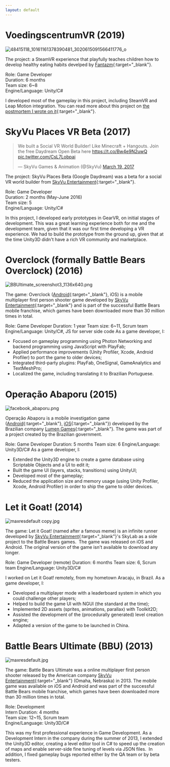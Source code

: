 ```yaml
---
layout: default
---
```



# VoedingscentrumVR (2019)

![48415118_10161161378390481_3020615091566411776_o](assets/images/vc.png)

The project: a SteamVR experience that playfully teaches children how to develop healthy eating habits develped by [Fantazm](https://www.fantazm.com){:target="_blank"}.

Role: Game Developer  
Duration: 6 months  
Team size: 6~8  
Engine/Language: Unity/C#  

I developed most of the gameplay in this project, including SteamVR and Leap Motion integration. You can read more about this project on [the postmortem I wrote on it](https://sometimesicode.wordpress.com/2019/07/29/postmorten-developing-an-educational-kiosk-vr-game-for-windows-mixed-reality/){:target="_blank"}.

# SkyVu Places VR Beta (2017)

<blockquote class="twitter-tweet"><p lang="en" dir="ltr">We built a Social VR World Builder! Like Minecraft + Hangouts. Join the free Daydream Open Beta here <a href="https://t.co/Bw4e9N2uwQ">https://t.co/Bw4e9N2uwQ</a> <a href="https://t.co/CsL7Lobpai">pic.twitter.com/CsL7Lobpai</a></p>&mdash; SkyVu Games &amp; Animation (@SkyVu) <a href="https://twitter.com/SkyVu/status/843529301073022980?ref_src=twsrc%5Etfw">March 19, 2017</a></blockquote> <script async src="https://platform.twitter.com/widgets.js" charset="utf-8"></script>

The project: SkyVu Places Beta (Google Daydream) was a beta for a social VR world builder from [SkyVu Entertainment](http://www.skyvu.net){:target="_blank"}.

Role: Game Developer  
Duration: 2 months (May-June 2016)  
Team size: 5  
Engine/Language: Unity/C#  

In this project, I developed early prototypes in GearVR, on initial stages of development. This was a great learning experience both for me and the development team, given that it was our first time developing a VR experience. We had to build the prototype from the ground up, given that at the time Unity3D didn't have a rich VR community and marketplace.

# Overclock (formally Battle Bears Overclock) (2016)

![BBUltimate_screenshot3_1136x640.png](assets/images/bbo.png)

The game: Overclock ([Android](https://play.google.com/store/apps/details?id=net.skyvu.battlebearsultimate){:target="_blank"}, iOS) is a mobile multiplayer first person shooter game developed by [SkyVu Entertainment](http://www.skyvu.net){:target="_blank"} and is part of the successful Battle Bears mobile franchise, which games have been downloaded more than 30 million times in total.

Role: Game Developer Duration: 1 year Team size: 6~11, Scrum team Engine/Language: Unity/C#, JS for server side code As a game developer, I:

*   Focused on gameplay programming using Photon Networking and backend programming using JavaScript with PlayFab;
*   Applied performance improvements (Unity Profiler, Xcode, Android Profiler) to port the game to older devices;
*   Integrated third-party plugins: PlayFab, OneSignal, GameAnalytics and TextMeshPro;
*   Localized the game, including translating it to Brazilian Portuguese.

# Operação Abaporu (2015)

![facebook_abaporu.png](assets/images/abaporu.png)

Operação Abaporu is a mobile investigation game ([Android](https://play.google.com/store/apps/details?id=cc.lumentech.operacaoabaporu){:target="_blank"}, [iOS](https://itunes.apple.com/us/app/operação-abaporu/id989934212?mt=8){:target="_blank"}) developed by the Brazilian company [Lumen Games](http://lumentech.cc){:target="_blank"}. The game was part of a project created by the Brazilian government.

Role: Game Developer Duration: 5 months Team size: 6 Engine/Language: Unity3D/C# As a game developer, I:

*   Extended the Unity3D engine to create a game database using Scriptable Objects and a UI to edit it;
*   Built the game UI (layers, stacks, transitions) using UnityUI;
*   Developed most of the gameplay;
*   Reduced the application size and memory usage (using Unity Profiler, Xcode, Android Profiler) in order to ship the game to older devices.

# Let it Goat! (2014)

![maxresdefault copy.jpg](assets/images/goat.jpg)

The game: Let it Goat! (named after a famous meme) is an infinite runner developed by [SkyVu Entertainment](http://www.skyvu.net){:target="_blank"}'s SkyLab as a side project to the Battle Bears games.  The game was released on iOS and Android. The original version of the game isn't available to download any longer.

Role: Game Developer (remote) Duration: 6 months Team size: 6, Scrum team Engine/Language: Unity3D/C#

I worked on Let it Goat! remotely, from my hometown Aracaju, in Brazil. As a game developer, I:

*   Developed a multiplayer mode with a leaderboard system in which you could challenge other players;
*   Helped to build the game UI with NGUI (the standard at the time);
*   Implemented 2D assets (sprites, animations, parallax) with Toolkit2D;
*   Assisted the development of the (procedurally generated) level creation engine;
*   Adapted a version of the game to be launched in China.

# Battle Bears Ultimate (BBU) (2013)

![maxresdefault.jpg](assets/images/bbu.jpg)

The game: Battle Bears Ultimate was a online multiplayer first person shooter released by the American company [SkyVu Entertainment](http://www.skyvu.net){:target="_blank"} (Omaha, Nebraska) in 2013\. The mobile game was available on iOS and Android and was part of the successful Battle Bears mobile franchise, which games have been downloaded more than 30 million times in total.

Role: Development  
Intern Duration: 4 months  
Team size: 12~15, Scrum team  
Engine/Language: Unity3D/C#  

This was my first professional experience in Game Development. As a Development Intern in the company during the summer of 2013, I extended the Unity3D editor, creating a level editor tool in C# to speed up the creation of maps and enable server-side fine tuning of levels via JSON files.  In addition, I fixed gameplay bugs reported either by the QA team or by beta testers.